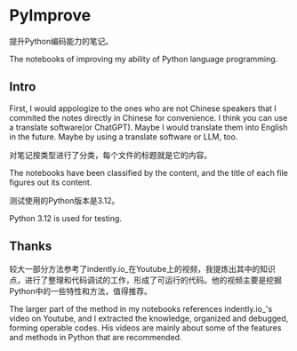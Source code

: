# PyImprove

提升Python编码能力的笔记。

The notebooks of improving my ability of Python language programming.

## Intro

First, I would appologize to the ones who are not Chinese speakers that I commited the notes directly in Chinese for convenience. I think you can use a translate software(or ChatGPT). Maybe I would translate them into English in the future. Maybe by using a translate software or LLM, too.

对笔记按类型进行了分类，每个文件的标题就是它的内容。

The notebooks have been classified by the content, and the title of each file figures out its content.

测试使用的Python版本是3.12。

Python 3.12 is used for testing.

## Thanks

较大一部分方法参考了indently.io_在Youtube上的视频，我提炼出其中的知识点，进行了整理和代码调试的工作，形成了可运行的代码。他的视频主要是挖掘Python中的一些特性和方法，值得推荐。

The larger part of the method in my notebooks references indently.io_'s video on Youtube, and I extracted the knowledge, organized and debugged, forming operable codes. His videos are mainly about some of the features and methods in Python that are recommended.
